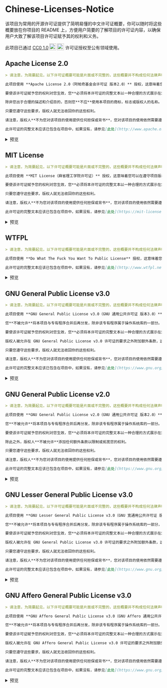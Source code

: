 # Chinese-Licenses-Notice

该项目为常用的开源许可证提供了简明易懂的中文许可证概要，你可以随时将这些概要放在你项目的 README 上，方便用户简要的了解项目的许可证内容，以确保用户大致了解该项目许可证赋予其的权利和义务。

<p xmlns:cc="http://creativecommons.org/ns#" >此项目已通过 <a href="http://creativecommons.org/publicdomain/zero/1.0?ref=chooser-v1" target="_blank" rel="license noopener noreferrer" style="display:inline-block;">CC0 1.0<img style="height:22px!important;margin-left:3px;vertical-align:text-bottom;" src="https://mirrors.creativecommons.org/presskit/icons/cc.svg?ref=chooser-v1"><img style="height:22px!important;margin-left:3px;vertical-align:text-bottom;" src="https://mirrors.creativecommons.org/presskit/icons/zero.svg?ref=chooser-v1"></a> 许可证授权至公有领域使用。</p>

## Apache License 2.0

```markdown
> 请注意，为简要起见，以下许可证概要可能是片面或不完整的，这些概要并不构成任何法律声明和法律建议，请阅读许可证原文以了解该许可证赋予您的完整权利和义务。

此项目使用 **Apache License 2.0（阿帕奇基金会许可证 版本2.0）** 授权，这意味着您可以在遵守项目版权人要求（如果有）和 Apache License 2.0 许可证要求的前提下对项目进行**再分发，修改，私人使用，专利使用，商业化使用**。

要使该许可证赋予您的权利对您生效，您**必须将本许可证的完整文本以一种合理的方式展示在您的项目中**，以确保您项目的用户（无论是开发者还是终端用户）可以浏览到；同时，您**应当告知您的用户此项目是否相对原项目有所修改**。

除非您出于合理的描述和介绍目的，否则您**不应**使用本项目的商标，标志或版权人的名称。

只要您遵守这些要求，版权人就无法收回你的这些权利。

请注意，版权人**不为您对该项目的使用提供任何担保或背书**，您对该项目的使用依然需要遵守您所在地任何可适用的法律。

此许可证的完整文本应该已包含在项目中，如果没有，请参见[此处](http://www.apache.org/licenses/LICENSE-2.0)。
```

<details><summary>预览</summary>

> 请注意，为简要起见，以下许可证概要可能是片面或不完整的，这些概要并不构成任何法律声明和法律建议，请阅读许可证原文以了解该许可证赋予您的完整权利和义务。

此项目使用 **Apache License 2.0（阿帕奇基金会许可证 版本2.0）** 授权，这意味着您可以在遵守项目版权人要求（如果有）和 Apache License 2.0 许可证要求的前提下对项目进行**再分发，修改，私人使用，专利使用，商业化使用**。

要使该许可证赋予您的权利对您生效，您**必须将本许可证的完整文本以一种合理的方式展示在您的项目中**，以确保您项目的用户（无论是开发者还是终端用户）可以浏览到；同时，您**应当告知您的用户此项目是否相对原项目有所修改**。

除非您出于合理的描述和介绍目的，否则您**不应**使用本项目的商标，标志或版权人的名称。

只要您遵守这些要求，版权人就无法收回你的这些权利。

请注意，版权人**不为您对该项目的使用提供任何担保或背书**，您对该项目的使用依然需要遵守您所在地任何可适用的法律。

此许可证的完整文本应该已包含在项目中，如果没有，请参见[此处](http://www.apache.org/licenses/LICENSE-2.0)。
  
</details>

## MIT License

```markdown
> 请注意，为简要起见，以下许可证概要可能是片面或不完整的，这些概要并不构成任何法律声明和法律建议，请阅读许可证原文以了解该许可证赋予您的完整权利和义务。

此项目使用 **MIT License（麻省理工学院许可证）** 授权，这意味着您可以在遵守项目版权人要求（如果有）和 MIT License 许可证要求的前提下对项目进行**再分发，修改，私人使用，商业化使用**。

要使该许可证赋予您的权利对您生效，您**必须将本许可证的完整文本以一种合理的方式展示在您的项目中**，以确保您项目的用户（无论是开发者还是终端用户）可以浏览到。

只要您遵守这些要求，版权人就无法收回你的这些权利。

请注意，版权人**不为您对该项目的使用提供任何担保或背书**，您对该项目的使用依然需要遵守您所在地任何可适用的法律。

此许可证的完整文本应该已包含在项目中，如果没有，请参见[此处](https://mit-license.org/)。
```

<details><summary>预览</summary>

> 请注意，为简要起见，以下许可证概要可能是片面或不完整的，这些概要并不构成任何法律声明和法律建议，请阅读许可证原文以了解该许可证赋予您的完整权利和义务。

此项目使用 **MIT License（麻省理工学院许可证）** 授权，这意味着您可以在遵守项目版权人要求（如果有）和 MIT License 许可证要求的前提下对项目进行**再分发，修改，私人使用，商业化使用**。

要使该许可证赋予您的权利对您生效，您**必须将本许可证的完整文本以一种合理的方式展示在您的项目中**，以确保您项目的用户（无论是开发者还是终端用户）可以浏览到。

只要您遵守这些要求，版权人就无法收回你的这些权利。

请注意，版权人**不为您对该项目的使用提供任何担保或背书**，您对该项目的使用依然需要遵守您所在地任何可适用的法律。

此许可证的完整文本应该已包含在项目中，如果没有，请参见[此处](https://mit-license.org/)。

</details>
  
## WTFPL

```markdown
> 请注意，为简要起见，以下许可证概要可能是片面或不完整的，这些概要并不构成任何法律声明和法律建议，请阅读许可证原文以了解该许可证赋予您的完整权利和义务。

此项目使用 **Do What The Fuck You Want To Public License** 授权，这意味着您可以在遵守项目版权人要求（如果有）和 Do What The Fuck You Want To Public License 许可证要求的前提下对项目进行**一切处分**。

此许可证的完整文本应该已包含在项目中，如果没有，请参见[此处](http://www.wtfpl.net/about/)。
```

<details><summary>预览</summary>

> 请注意，为简要起见，以下许可证概要可能是片面或不完整的，这些概要并不构成任何法律声明和法律建议，请阅读许可证原文以了解该许可证赋予您的完整权利和义务。

此项目使用 **Do What The Fuck You Want To Public License** 授权，这意味着您可以在遵守项目版权人要求（如果有）和 Do What The Fuck You Want To Public License 许可证要求的前提下对项目进行**一切处分**。

此许可证的完整文本应该已包含在项目中，如果没有，请参见[此处](http://www.wtfpl.net/about/)。
  
</details>

## GNU General Public License v3.0

```markdown
> 请注意，为简要起见，以下许可证概要可能是片面或不完整的，这些概要并不构成任何法律声明和法律建议，请阅读许可证原文以了解该许可证赋予您的完整权利和义务。

此项目使用 **GNU General Public License v3.0（GNU 通用公共许可证 版本3.0）** 授权，这意味着您可以在遵守项目版权人要求（如果有）和 GNU General Public License v3.0 许可证要求的前提下对项目进行**再分发，修改，私人使用，专利使用，商业化使用**。

您**不被允许**将本项目与专有程序合并后再分发，除非该专有程序属于操作系统库的一部分。

要使该许可证赋予您的权利对您生效，您**必须将本许可证的完整文本以一种合理的方式展示在您的项目中**，以确保您项目的用户（无论是开发者还是终端用户）可以浏览到；您**应当告知您的用户此项目是否相对原项目有所修改**；在**分发软件**时，您**必须提供源代码**；如果**修改，再分发，合并软件**，您**必须使用相同许可证分发**。

版权人被允许在 GNU General Public License v3.0 许可证的要求之外附加额外条款，这些额外条款只能是 GNU General Public License v3.0 许可证第 7 条中规定的 6 个附加许可中的一个或多个。除此之外的许可并不被允许和 GPLv3 协议共存，如果你看到软件声明了那些额外的许可，你可以去掉他们。

只要您遵守这些要求，版权人就无法收回你的这些权利。

请注意，版权人**不为您对该项目的使用提供任何担保或背书**，您对该项目的使用依然需要遵守您所在地任何可适用的法律。

此许可证的完整文本应该已包含在项目中，如果没有，请参见[此处](https://www.gnu.org/licenses/gpl-3.0-standalone.html)。
```

<details><summary>预览</summary>

> 请注意，为简要起见，以下许可证概要可能是片面或不完整的，这些概要并不构成任何法律声明和法律建议，请阅读许可证原文以了解该许可证赋予您的完整权利和义务。

此项目使用 **GNU General Public License v3.0（GNU 通用公共许可证 版本3.0）** 授权，这意味着您可以在遵守项目版权人要求（如果有）和 GNU General Public License v3.0 许可证要求的前提下对项目进行**再分发，修改，私人使用，专利使用，商业化使用**。

您**不被允许**将本项目与专有程序合并后再分发，除非该专有程序属于操作系统库的一部分。

要使该许可证赋予您的权利对您生效，您**必须将本许可证的完整文本以一种合理的方式展示在您的项目中**，以确保您项目的用户（无论是开发者还是终端用户）可以浏览到；您**应当告知您的用户此项目是否相对原项目有所修改**；在**分发软件**时，您**必须提供源代码**；如果**修改，再分发，合并软件**，您**必须使用相同许可证分发**。

版权人被允许在 GNU General Public License v3.0 许可证的要求之外附加额外条款，这些额外条款只能是 GNU General Public License v3.0 许可证第 7 条中规定的 6 个附加许可中的一个或多个。除此之外的许可并不被允许和 GPLv3 协议共存，如果你看到软件声明了那些额外的许可，你可以去掉他们。

只要您遵守这些要求，版权人就无法收回你的这些权利。

请注意，版权人**不为您对该项目的使用提供任何担保或背书**，您对该项目的使用依然需要遵守您所在地任何可适用的法律。

此许可证的完整文本应该已包含在项目中，如果没有，请参见[此处](https://www.gnu.org/licenses/gpl-3.0-standalone.html)。
  
</details>

## GNU General Public License v2.0

```markdown
> 请注意，为简要起见，以下许可证概要可能是片面或不完整的，这些概要并不构成任何法律声明和法律建议，请阅读许可证原文以了解该许可证赋予您的完整权利和义务。

此项目使用 **GNU General Public License v2.0（GNU 通用公共许可证 版本2.0）** 授权，这意味着您可以在遵守项目版权人要求（如果有）和 GNU General Public License v2.0 许可证要求的前提下对项目进行**再分发，修改，私人使用，商业化使用**。

您**不被允许**将本项目与专有程序合并后再分发，除非该专有程序属于操作系统库的一部分。

要使该许可证赋予您的权利对您生效，您**必须将本许可证的完整文本以一种合理的方式展示在您的项目中**，以确保您项目的用户（无论是开发者还是终端用户）可以浏览到；您**应当告知您的用户此项目是否相对原项目有所修改**；在**分发软件**时，您**必须提供源代码**；如果**修改，再分发，合并软件**，您**必须使用相同许可证分发**。

除此之外，版权人**不被允许**添加任何额外条款以限制或拓宽您的权利。

只要您遵守这些要求，版权人就无法收回你的这些权利。

请注意，版权人**不为您对该项目的使用提供任何担保或背书**，您对该项目的使用依然需要遵守您所在地任何可适用的法律。

此许可证的完整文本应该已包含在项目中，如果没有，请参见[此处](https://www.gnu.org/licenses/old-licenses/gpl-2.0-standalone.html)。
```

<details><summary>预览</summary>

> 请注意，为简要起见，以下许可证概要可能是片面或不完整的，这些概要并不构成任何法律声明和法律建议，请阅读许可证原文以了解该许可证赋予您的完整权利和义务。

此项目使用 **GNU General Public License v2.0（GNU 通用公共许可证 版本2.0）** 授权，这意味着您可以在遵守项目版权人要求（如果有）和 GNU General Public License v2.0 许可证要求的前提下对项目进行**再分发，修改，私人使用，商业化使用**。

您**不被允许**将本项目与专有程序合并后再分发，除非该专有程序属于操作系统库的一部分。

要使该许可证赋予您的权利对您生效，您**必须将本许可证的完整文本以一种合理的方式展示在您的项目中**，以确保您项目的用户（无论是开发者还是终端用户）可以浏览到；您**应当告知您的用户此项目是否相对原项目有所修改**；在**分发软件**时，您**必须提供源代码**；如果**修改，再分发，合并软件**，您**必须使用相同许可证分发**。

除此之外，版权人**不被允许**添加任何额外条款以限制或拓宽您的权利。

只要您遵守这些要求，版权人就无法收回你的这些权利。

请注意，版权人**不为您对该项目的使用提供任何担保或背书**，您对该项目的使用依然需要遵守您所在地任何可适用的法律。

此许可证的完整文本应该已包含在项目中，如果没有，请参见[此处](https://www.gnu.org/licenses/old-licenses/gpl-2.0-standalone.html)。
  
</details>

## GNU Lesser General Public License v3.0

```markdown
> 请注意，为简要起见，以下许可证概要可能是片面或不完整的，这些概要并不构成任何法律声明和法律建议，请阅读许可证原文以了解该许可证赋予您的完整权利和义务。

此项目使用 **GNU Lesser General Public License v3.0（GNU 宽通用公共许可证 版本3.0）** 授权，这意味着您可以在遵守项目版权人要求（如果有）和 GNU Lesser General Public License v3.0 许可证要求的前提下对项目进行**再分发，修改，私人使用，专利使用，商业化使用**。

您**不被允许**将本项目与专有程序合并后再分发，除非该专有程序属于操作系统库的一部分，或者您在未修改本项目的前提下**仅以类库引用的方式与本项目结合**。

要使该许可证赋予您的权利对您生效，您**必须将本许可证的完整文本以一种合理的方式展示在您的项目中**，以确保您项目的用户（无论是开发者还是终端用户）可以浏览到；您**应当告知您的用户此项目是否相对原项目有所修改**；在**分发软件**时，您**必须提供源代码**；如果**修改，再分发软件**，您**必须使用相同许可证分发**；如果您**仅以类库引用的方式将您的项目与本项目合并**，则您可以不必提供源代码。

版权人被允许在 GNU General Public License v3.0 许可证的要求之外附加额外条款，这些额外条款只能是 GNU General Public License v3.0 许可证第 7 条中规定的 6 个附加许可中的一个或多个。除此之外的许可并不被允许和 LGPLv3 协议共存，如果你看到软件声明了那些额外的许可，你可以去掉他们。

只要您遵守这些要求，版权人就无法收回你的这些权利。

请注意，版权人**不为您对该项目的使用提供任何担保或背书**，您对该项目的使用依然需要遵守您所在地任何可适用的法律。

此许可证的完整文本应该已包含在项目中，如果没有，请参见[此处](https://www.gnu.org/licenses/lgpl-3.0-standalone.html)。
```

<details><summary>预览</summary>

> 请注意，为简要起见，以下许可证概要可能是片面或不完整的，这些概要并不构成任何法律声明和法律建议，请阅读许可证原文以了解该许可证赋予您的完整权利和义务。

此项目使用 **GNU Lesser General Public License v3.0（GNU 宽通用公共许可证 版本3.0）** 授权，这意味着您可以在遵守项目版权人要求（如果有）和 GNU Lesser General Public License v3.0 许可证要求的前提下对项目进行**再分发，修改，私人使用，专利使用，商业化使用**。

您**不被允许**将本项目与专有程序合并后再分发，除非该专有程序属于操作系统库的一部分，或者您在未修改本项目的前提下**仅以类库引用的方式与本项目结合**。

要使该许可证赋予您的权利对您生效，您**必须将本许可证的完整文本以一种合理的方式展示在您的项目中**，以确保您项目的用户（无论是开发者还是终端用户）可以浏览到；您**应当告知您的用户此项目是否相对原项目有所修改**；在**分发软件**时，您**必须提供源代码**；如果**修改，再分发软件**，您**必须使用相同许可证分发**；如果您**仅以类库引用的方式将您的项目与本项目合并**，则您可以不必提供源代码。

版权人被允许在 GNU General Public License v3.0 许可证的要求之外附加额外条款，这些额外条款只能是 GNU General Public License v3.0 许可证第 7 条中规定的 6 个附加许可中的一个或多个。除此之外的许可并不被允许和 LGPLv3 协议共存，如果你看到软件声明了那些额外的许可，你可以去掉他们。

只要您遵守这些要求，版权人就无法收回你的这些权利。

请注意，版权人**不为您对该项目的使用提供任何担保或背书**，您对该项目的使用依然需要遵守您所在地任何可适用的法律。

此许可证的完整文本应该已包含在项目中，如果没有，请参见[此处](https://www.gnu.org/licenses/lgpl-3.0-standalone.html)。
  
</details>

## GNU Affero General Public License v3.0

```markdown
> 请注意，为简要起见，以下许可证概要可能是片面或不完整的，这些概要并不构成任何法律声明和法律建议，请阅读许可证原文以了解该许可证赋予您的完整权利和义务。

此项目使用 **GNU Affero General Public License v3.0（GNU Affero 通用公共许可证 版本3.0）** 授权，这意味着您可以在遵守项目版权人要求（如果有）和 GNU Affero General Public License v3.0 许可证要求的前提下对项目进行**再分发，修改，私人使用，专利使用，商业化使用**。

您**不被允许**将本项目与专有程序合并后再分发，除非该专有程序属于操作系统库的一部分。

要使该许可证赋予您的权利对您生效，您**必须将本许可证的完整文本以一种合理的方式展示在您的项目中**，以确保您项目的用户（无论是开发者还是终端用户）可以浏览到；您**应当告知您的用户此项目是否相对原项目有所修改**；在**分发软件**时，您**必须提供源代码**；如果**修改，再分发，合并软件**，您**必须使用相同许可证分发**；如果您通过网络方式向用户提供基于该项目的服务的修改版，那么您**必须提供此修改版程序的源代码**。

版权人被允许在 GNU Affero General Public License v3.0 许可证的要求之外附加额外条款，这些额外条款只能是 GNU Affero General Public License v3.0 许可证第 7 条中规定的 6 个附加许可中的一个或多个。除此之外的许可并不被允许和 AGPLv3 协议共存，如果你看到软件声明了那些额外的许可，你可以去掉他们。

只要您遵守这些要求，版权人就无法收回你的这些权利。

请注意，版权人**不为您对该项目的使用提供任何担保或背书**，您对该项目的使用依然需要遵守您所在地任何可适用的法律。

此许可证的完整文本应该已包含在项目中，如果没有，请参见[此处](https://www.gnu.org/licenses/agpl-3.0-standalone.html)。
```

<details><summary>预览</summary>

> 请注意，为简要起见，以下许可证概要可能是片面或不完整的，这些概要并不构成任何法律声明和法律建议，请阅读许可证原文以了解该许可证赋予您的完整权利和义务。

此项目使用 **GNU Affero General Public License v3.0（GNU Affero 通用公共许可证 版本3.0）** 授权，这意味着您可以在遵守项目版权人要求（如果有）和 GNU Affero General Public License v3.0 许可证要求的前提下对项目进行**再分发，修改，私人使用，专利使用，商业化使用**。

您**不被允许**将本项目与专有程序合并后再分发，除非该专有程序属于操作系统库的一部分。

要使该许可证赋予您的权利对您生效，您**必须将本许可证的完整文本以一种合理的方式展示在您的项目中**，以确保您项目的用户（无论是开发者还是终端用户）可以浏览到；您**应当告知您的用户此项目是否相对原项目有所修改**；在**分发软件**时，您**必须提供源代码**；如果**修改，再分发，合并软件**，您**必须使用相同许可证分发**；如果您通过网络方式向用户提供基于该项目的服务的修改版，那么您**必须提供此修改版程序的源代码**。

版权人被允许在 GNU Affero General Public License v3.0 许可证的要求之外附加额外条款，这些额外条款只能是 GNU Affero General Public License v3.0 许可证第 7 条中规定的 6 个附加许可中的一个或多个。除此之外的许可并不被允许和 AGPLv3 协议共存，如果你看到软件声明了那些额外的许可，你可以去掉他们。

只要您遵守这些要求，版权人就无法收回你的这些权利。

请注意，版权人**不为您对该项目的使用提供任何担保或背书**，您对该项目的使用依然需要遵守您所在地任何可适用的法律。

此许可证的完整文本应该已包含在项目中，如果没有，请参见[此处](https://www.gnu.org/licenses/agpl-3.0-standalone.html)。
  
</details>

